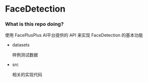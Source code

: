 # FaceDetection

### What is this repo doing?

使用 FacePlusPlus AI平台提供的 API 来实现 FaceDetection 的基本功能

- datasets

  样例测试数据

- src

  相关的实现代码

